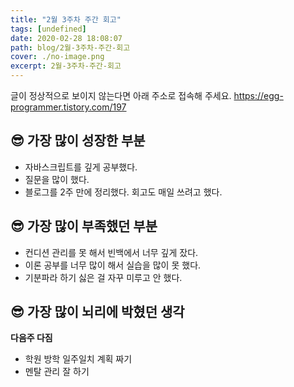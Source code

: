 ```yaml
---
title: "2월 3주차 주간 회고"
tags: [undefined]
date: 2020-02-28 18:08:07
path: blog/2월-3주차-주간-회고
cover: ./no-image.png
excerpt: 2월-3주차-주간-회고
---
```

글이 정상적으로 보이지 않는다면 아래 주소로 접속해 주세요.
https://egg-programmer.tistory.com/197
## 😎 가장 많이 성장한 부분

*   자바스크립트를 깊게 공부했다.
*   질문을 많이 했다.
*   블로그를 2주 만에 정리했다. 회고도 매일 쓰려고 했다.

## 😎 가장 많이 부족했던 부분

*   컨디션 관리를 못 해서 빈백에서 너무 깊게 잤다.
*   이론 공부를 너무 많이 해서 실습을 많이 못 했다.
*   기분파라 하기 싫은 걸 자꾸 미루고 안 했다.

## 😎 가장 많이 뇌리에 박혔던 생각

__다음주 다짐__

*   학원 방학 일주일치 계획 짜기
*   멘탈 관리 잘 하기